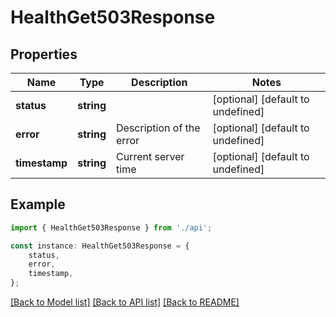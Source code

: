 # HealthGet503Response


## Properties

Name | Type | Description | Notes
------------ | ------------- | ------------- | -------------
**status** | **string** |  | [optional] [default to undefined]
**error** | **string** | Description of the error | [optional] [default to undefined]
**timestamp** | **string** | Current server time | [optional] [default to undefined]

## Example

```typescript
import { HealthGet503Response } from './api';

const instance: HealthGet503Response = {
    status,
    error,
    timestamp,
};
```

[[Back to Model list]](../README.md#documentation-for-models) [[Back to API list]](../README.md#documentation-for-api-endpoints) [[Back to README]](../README.md)
